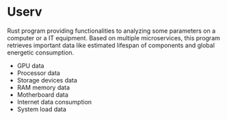 # Userv

Rust program providing functionalities to analyzing some parameters on a computer or a IT equipment.
Based on multiple microservices, this program retrieves important data like estimated lifespan of components and global energetic consumption.

* GPU data
* Processor data
* Storage devices data
* RAM memory data
* Motherboard data
* Internet data consumption
* System load data
